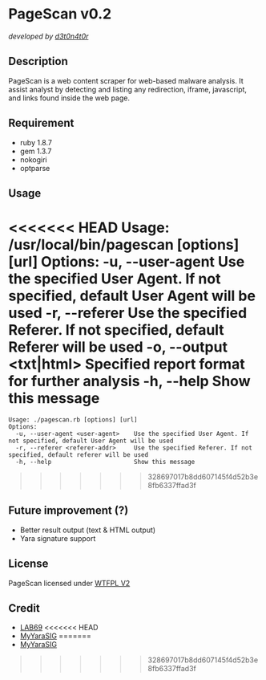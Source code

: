 PageScan v0.2
========
*developed by [d3t0n4t0r](http://blog.lab69.com)*

Description
-----------
PageScan is a web content scraper for web-based malware analysis. It assist analyst by detecting and listing any redirection, iframe, javascript, and links found inside the web page.

Requirement
------------
* ruby 1.8.7
* gem 1.3.7
* nokogiri
* optparse

Usage
-----
<<<<<<< HEAD
	Usage: /usr/local/bin/pagescan [options] [url]
	Options:
	  -u, --user-agent <user-agent>    Use the specified User Agent. If not specified, default User Agent will be used
	  -r, --referer <referer-addr>     Use the specified Referer. If not specified, default Referer will be used
	  -o, --output <txt|html>          Specified report format for further analysis
	  -h, --help                       Show this message
=======
    Usage: ./pagescan.rb [options] [url]
    Options:
      -u, --user-agent <user-agent>    Use the specified User Agent. If not specified, default User Agent will be used
      -r, --referer <referer-addr>     Use the specified Referer. If not specified, default referer will be used
      -h, --help                       Show this message
>>>>>>> 328697017b8dd607145f4d52b3e8fb6337ffad3f


Future improvement (?)
---------------------
- Better result output (text & HTML output)
- Yara signature support

License
-----------
PageScan licensed under [WTFPL V2](http://sam.zoy.org/wtfpl/)

Credit
-------
- [LAB69](http://lab69.com)
<<<<<<< HEAD
- [MyYaraSIG](https://twitter.com/MyYaraSIG)
=======
- [MyYaraSIG](https://twitter.com/MyYaraSIG)
>>>>>>> 328697017b8dd607145f4d52b3e8fb6337ffad3f
